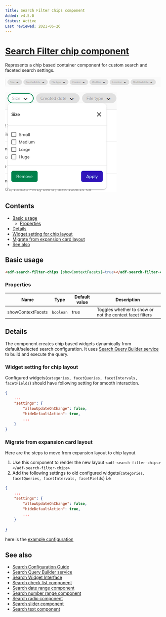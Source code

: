 ```yaml
---
Title: Search Filter Chips component
Added: v4.5.0
Status: Active
Last reviewed: 2021-06-26
---
```


# [Search Filter chip component](../../../lib/content-services/src/lib/search/components/search-filter-chips/search-filter-chips.component.ts "Defined in search-filter-chips.component.ts")

Represents a chip based container component for custom search and faceted search settings.

![Search Filter Chips](../../docassets/images/search-filter-chips.png)


![Search Filter Chip Menu](../../docassets/images/search-filter-chip-widget.png)

## Contents

-   [Basic usage](#basic-usage)
    -   [Properties](#properties)
-   [Details](#details)
-   [Widget setting for chip layout](#widget-setting-for-chip-layout)
-   [Migrate from expansion card layout](#migrate-from-expansion-card-layout)
-   [See also](#see-also)

## Basic usage

```html
<adf-search-filter-chips [showContextFacets]=true></adf-search-filter-chips>
```

### Properties

| Name | Type | Default value | Description |
| ---- | ---- | ------------- | ----------- |
| showContextFacets | `boolean` | true | Toggles whether to show or not the context facet filters |

## Details

The component creates chip based widgets dynamically from default/selected search configuration. It uses [Search Query Builder service](../services/search-query-builder.service.md) to build and execute the query.


### Widget setting for chip layout
Configured widgets(`categories, facetQueries, facetIntervals, facetFields`) should have following setting for smooth interaction.
```json
{
    ...
    "settings": {
        "allowUpdateOnChange": false,
        "hideDefaultAction": true,
        ...
    }
}
```

### Migrate from expansion card layout
Here are the steps to move from expansion layout to chip layout
 1. Use this component to render the new layout ```<adf-search-filter-chips></adf-search-filter-chips>```
 2. Add the following settings to old configured widgets(`categories, facetQueries, facetIntervals, facetFields`) i.e
```json
{
    ...
    "settings": {
        "allowUpdateOnChange": false,
        "hideDefaultAction": true,
        ...
    }

}
``` 
here is the [example configuration](https://github.com/Alfresco/alfresco-ng2-components/blob/develop/demo-shell/src/app.config.json#L373)


## See also

-   [Search Configuration Guide](../../user-guide/search-configuration-guide.md)
-   [Search Query Builder service](../services/search-query-builder.service.md)
-   [Search Widget Interface](../interfaces/search-widget.interface.md)
-   [Search check list component](search-check-list.component.md)
-   [Search date range component](search-date-range.component.md)
-   [Search number range component](search-number-range.component.md)
-   [Search radio component](search-radio.component.md)
-   [Search slider component](search-slider.component.md)
-   [Search text component](search-text.component.md)
